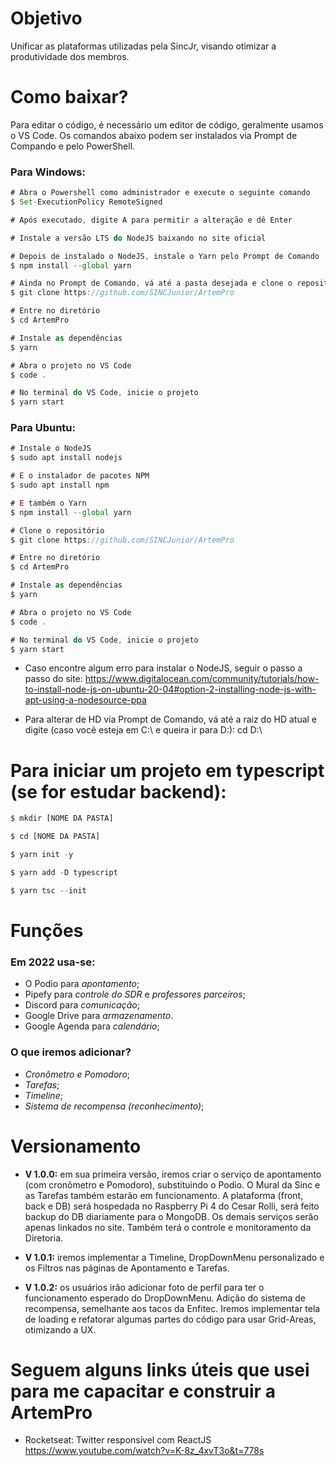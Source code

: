 # Objetivo
Unificar as plataformas utilizadas pela SincJr, visando otimizar a produtividade dos membros.

# Como baixar?
Para editar o código, é necessário um editor de código, geralmente usamos o VS Code.
Os comandos abaixo podem ser instalados via Prompt de Compando e pelo PowerShell.
### Para Windows:
``` javascript
# Abra o Powershell como administrador e execute o seguinte comando
$ Set-ExecutionPolicy RemoteSigned

# Após executado, digite A para permitir a alteração e dê Enter

# Instale a versão LTS do NodeJS baixando no site oficial

# Depois de instalado o NodeJS, instale o Yarn pelo Prompt de Comando
$ npm install --global yarn

# Ainda no Prompt de Comando, vá até a pasta desejada e clone o repositório
$ git clone https://github.com/SINCJunior/ArtemPro

# Entre no diretório
$ cd ArtemPro

# Instale as dependências
$ yarn

# Abra o projeto no VS Code
$ code .

# No terminal do VS Code, inicie o projeto
$ yarn start
```

### Para Ubuntu:
``` javascript
# Instale o NodeJS
$ sudo apt install nodejs

# E o instalador de pacotes NPM
$ sudo apt install npm

# E também o Yarn
$ npm install --global yarn

# Clone o repositório
$ git clone https://github.com/SINCJunior/ArtemPro

# Entre no diretório
$ cd ArtemPro

# Instale as dependências
$ yarn

# Abra o projeto no VS Code
$ code .

# No terminal do VS Code, inicie o projeto
$ yarn start
```
- Caso encontre algum erro para instalar o NodeJS, seguir o passo a passo do site: https://www.digitalocean.com/community/tutorials/how-to-install-node-js-on-ubuntu-20-04#option-2-installing-node-js-with-apt-using-a-nodesource-ppa

- Para alterar de HD via Prompt de Comando, vá até a raiz do HD atual e digite (caso você esteja em C:\ e queira ir para D:\): cd D:\
# Para iniciar um projeto em typescript (se for estudar backend):
``` javascript
$ mkdir [NOME DA PASTA]

$ cd [NOME DA PASTA]

$ yarn init -y

$ yarn add -D typescript

$ yarn tsc --init
```

# Funções
### Em 2022 usa-se:
- O Podio para _apontamento_;
- Pipefy para _controle do SDR_ e _professores parceiros_;
- Discord para _comunicação_;
- Google Drive para _armazenamento_.
- Google Agenda para _calendário_;

### O que iremos adicionar?
- _Cronômetro e Pomodoro_;
- _Tarefas_;
- _Timeline_;
- _Sistema de recompensa (reconhecimento)_;

# Versionamento
- __V 1.0.0:__ em sua primeira versão, iremos criar o serviço de apontamento (com cronômetro e Pomodoro), substituindo o Podio. O Mural da Sinc e as Tarefas também estarão em funcionamento. A plataforma (front, back e DB) será hospedada no Raspberry Pi 4 do Cesar Rolli, será feito backup do DB diariamente para o MongoDB. Os demais serviços serão apenas linkados no site. Também terá o controle e monitoramento da Diretoria.

- __V 1.0.1:__ iremos implementar a Timeline, DropDownMenu personalizado e os Filtros nas páginas de Apontamento e Tarefas.

- __V 1.0.2:__ os usuários irão adicionar foto de perfil para ter o funcionamento esperado do DropDownMenu. Adição do sistema de recompensa, semelhante aos tacos da Enfitec. Iremos implementar tela de loading e refatorar algumas partes do código para usar Grid-Areas, otimizando a UX. 


# Seguem alguns links úteis que usei para me capacitar e construir a ArtemPro

- Rocketseat: Twitter responsível com ReactJS 
https://www.youtube.com/watch?v=K-8z_4xvT3o&t=778s
